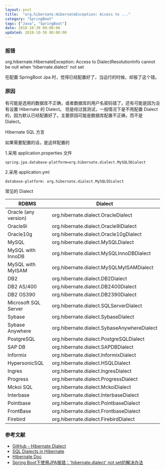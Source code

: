```yaml
---
layout: post
title:  "org.hibernate.HibernateException: Access to ..."
category: "SpringBoot"
tags: ["Java", "SpringBoot"]
date: 2018-10-30 00:00:00
updated: 2018-10-30 00:00:00
---
```


### 报错

org.hibernate.HibernateException: Access to DialectResolutionInfo cannot be null when 'hibernate.dialect' not set

在配置 SpringBoot Jpa 时，觉得已经配置好了，当运行的时候，却报了这个错。

<!-- more -->

### 原因

有可能是选用的数据库不正确，或者数据库的用户名密码错了。还有可能是因为没有设置 Hibernate 的 Dialect。
但是经过我测试，一般情况下是不用配置 Dialect 的，因为默认已经配置好了。主要原因可能是数据库配置不正确，而不是 Dialect。

Hibernate SQL 方言

如果需要配置的话，是这样配置的

1.采用 application.properties 文件

```
spring.jpa.database-platform=org.hibernate.dialect.MySQL5Dialect
```

2.采用 application.yml

```xml
database-platform: org.hibernate.dialect.MySQL5Dialect
```

常见的 Dialect


| RDBMS                | Dialect                                     |
| -------------------- | ------------------------------------------- |
| Oracle (any version) | org.hibernate.dialect.OracleDialect         |
| Oracle9i             | org.hibernate.dialect.Oracle9iDialect       |
| Oracle10g            | org.hibernate.dialect.Oracle10gDialect      |
| MySQL                | org.hibernate.dialect.MySQLDialect          |
| MySQL with InnoDB    | org.hibernate.dialect.MySQLInnoDBDialect    |
| MySQL with MyISAM    | org.hibernate.dialect.MySQLMyISAMDialect    |
| DB2                  | org.hibernate.dialect.DB2Dialect            |
| DB2 AS/400           | org.hibernate.dialect.DB2400Dialect         |
| DB2 OS390            | org.hibernate.dialect.DB2390Dialect         |
| Microsoft SQL Server | org.hibernate.dialect.SQLServerDialect      |
| Sybase               | org.hibernate.dialect.SybaseDialect         |
| Sybase Anywhere      | org.hibernate.dialect.SybaseAnywhereDialect |
| PostgreSQL           | org.hibernate.dialect.PostgreSQLDialect     |
| SAP DB               | org.hibernate.dialect.SAPDBDialect          |
| Informix             | org.hibernate.dialect.InformixDialect       |
| HypersonicSQL        | org.hibernate.dialect.HSQLDialect           |
| Ingres               | org.hibernate.dialect.IngresDialect         |
| Progress             | org.hibernate.dialect.ProgressDialect       |
| Mckoi SQL            | org.hibernate.dialect.MckoiDialect          |
| Interbase            | org.hibernate.dialect.InterbaseDialect      |
| Pointbase            | org.hibernate.dialect.PointbaseDialect      |
| FrontBase            | org.hibernate.dialect.FrontbaseDialect      |
| Firebird             | org.hibernate.dialect.FirebirdDialect       |

### 参考文献

- [GitHub - Hibernate Dialect](https://github.com/hibernate/hibernate-orm/tree/master/hibernate-core/src/main/java/org/hibernate/dialect)
- [SQL Dialects in Hibernate](https://www.javatpoint.com/dialects-in-hibernate)
- [Hibernate Doc](http://docs.jboss.org/hibernate/orm/5.3/javadocs/)
- [Spring Boot下使用JPA报错：'hibernate.dialect' not set的解决办法](https://blog.csdn.net/BeauXie/article/details/75948457)